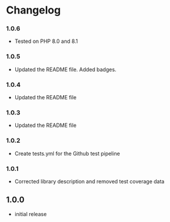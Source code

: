 # Changelog

### 1.0.6
- Tested on PHP 8.0 and 8.1

### 1.0.5
- Updated the README file. Added badges.

### 1.0.4
- Updated the README file

### 1.0.3
- Updated the README file

### 1.0.2
- Create tests.yml for the Github test pipeline

### 1.0.1
- Corrected library description and removed test coverage data

## 1.0.0
- initial release

